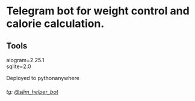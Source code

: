 # Telegram bot for weight control and calorie calculation.
## Tools

aiogram=2.25.1\
sqlite=2.0

Deployed to pythonanywhere 
###### tg: [@slim_helper_bot](https://t.me/slim_helper_bot)


